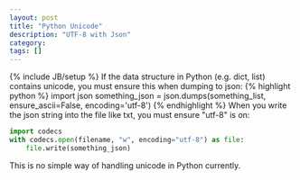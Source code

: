 ```yaml
---
layout: post
title: "Python Unicode"
description: "UTF-8 with Json"
category: 
tags: []
---
```

{% include JB/setup %}
If the data structure in Python (e.g. dict, list) contains unicode, you must ensure this when dumping to json:
{% highlight python %}
import json
something_json = json.dumps(something_list, ensure_ascii=False, encoding='utf-8')
{% endhighlight %}
When you write the json string into the file like txt, you must ensure "utf-8" is on: 
```py
import codecs
with codecs.open(filename, "w", encoding="utf-8") as file:
    file.write(something_json)
```
  
This is no simple way of handling unicode in Python currently. 